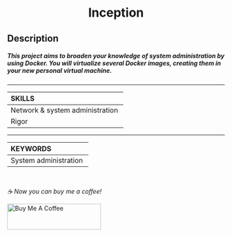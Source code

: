 <h1 align="center">
     Inception
</h1>


## Description
##### This project aims to broaden your knowledge of system administration by using Docker. You will virtualize several Docker images, creating them in your new personal virtual machine.

-----------

| SKILLS |
| :--- |
| Network & system administration |
| Rigor |

-------------

| KEYWORDS |
| :--- |
| System administration |

<br>

 *☕️ Now you can buy me a coffee!*
 
<a href="https://www.buymeacoffee.com/yakupacs" target="_blank"><img src="https://cdn.buymeacoffee.com/buttons/v2/default-yellow.png" alt="Buy Me A Coffee" style="height: 60px !important;width: 217px !important;" ></a>
